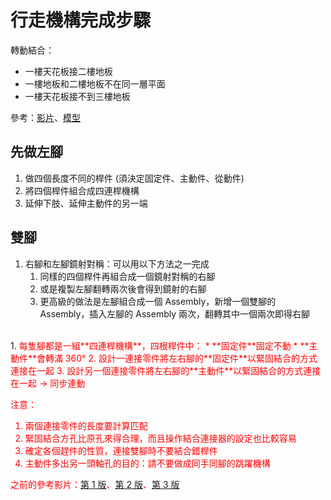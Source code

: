 # 行走機構完成步驟

轉動結合：
* 一樓天花板接二樓地板
* 一樓地板和二樓地板不在同一層平面
* 一樓天花板接不到三樓地板

參考：[影片](https://youtube.com/shorts/H1iwLd8_MyQ?feature=share)、[模型](https://cad.onshape.com/documents/4c110d09bdf5554a7430363d/w/c4e2f10b63d866876f8b7ca0/e/fdd9f35863b2bc35ee63c351?renderMode=0&uiState=656fe0be07e9a2349c6a81a0)

## 先做左腳

1. 做四個長度不同的桿件 (須決定固定件、主動件、從動件)
2. 將四個桿件組合成四連桿機構
3. 延伸下肢、延伸主動件的另一端

## 雙腳

1. 右腳和左腳鏡射對稱：可以用以下方法之一完成
   1. 同樣的四個桿件再組合成一個鏡射對稱的右腳
   2. 或是複製左腳翻轉兩次後會得到鏡射的右腳
   3. 更高級的做法是左腳組合成一個 Assembly，新增一個雙腳的 Assembly，插入左腳的 Assembly 兩次，翻轉其中一個兩次即得右腳
<br>
1. <span style="color: red">每隻腳都是一組**四連桿機構**，四根桿件中：
   * **固定件**固定不動
   * **主動件**會轉滿 360&deg; 
2. <span style="color: red">設計一連接零件將左右腳的**固定件**以緊固結合的方式連接在一起
3. <span style="color: red">設計另一個連接零件將左右腳的**主動件**以緊固結合的方式連接在一起 → 同步連動

注意：

1. 兩個連接零件的長度要計算匹配
2. 緊固結合方孔比原孔來得合理，而且操作結合連接器的設定也比較容易  
3. 確定各個趕件的性質，連接雙腳時不要結合錯桿件
4. 主動件多出另一頭軸孔的目的：請不要做成同手同腳的跳躍機構

之前的參考影片：[第 1 版](https://www.youtube.com/watch?v=Lr9cCsh8WKs&authuser=0)、[第 2 版](https://youtube.com/shorts/2CAeg648HeE?feature=share&authuser=0)、[第 3 版](https://youtube.com/shorts/9pnYUpbbxhY?feature=share&authuser=0)